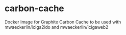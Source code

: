 # carbon-cache
Docker Image for Graphite Carbon Cache to be used with mwaeckerlin/iciga2ido and mwaeckerlin/icigaweb2
